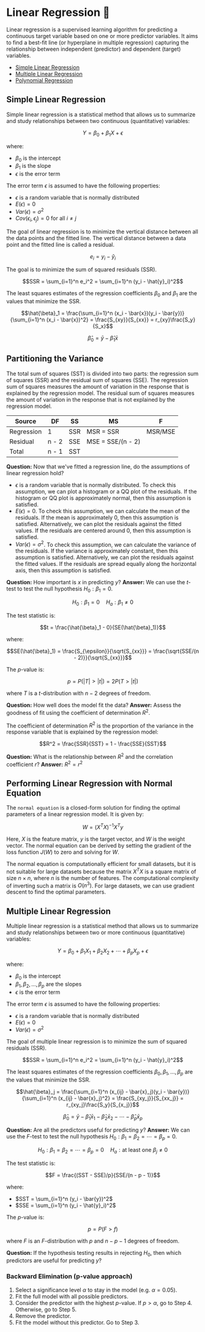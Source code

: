 # Linear Regression :leaves:
Linear regression is a supervised learning algorithm for predicting a continuous target variable based on one or more predictor variables. It aims to find a best-fit line (or hyperplane in multiple regression) capturing the relationship between independent (predictor) and dependent (target) variables.

- [Simple Linear Regression](#simple-linear-regression)
- [Multiple Linear Regression](#multiple-linear-regression)
- [Polynomial Regression](#polynomial-regression)

## Simple Linear Regression
Simple linear regression is a statistical method that allows us to summarize and study relationships between two continuous (quantitative) variables:

$$Y = \beta_0 + \beta_1X + \epsilon$$

where:
- $\beta_0$ is the intercept
- $\beta_1$ is the slope
- $\epsilon$ is the error term

The error term $\epsilon$ is assumed to have the following properties:
- $\epsilon$ is a random variable that is normally distributed
- $E(\epsilon) = 0$
- $Var(\epsilon) = \sigma^2$
- $Cov(\epsilon_i, \epsilon_j) = 0$ for all $i \neq j$

The goal of linear regression is to minimize the vertical distance between all the data points and the fitted line. The vertical distance between a data point and the fitted line is called a residual.

$$e_i = y_i - \hat{y}_i$$

The goal is to minimize the sum of squared residuals (SSR).

$$SSR = \sum_{i=1}^n e_i^2 = \sum_{i=1}^n (y_i - \hat{y}_i)^2$$

The least squares estimates of the regression coefficients $\beta_0$ and $\beta_1$ are the values that minimize the SSR.

$$\hat{\beta}_1 = \frac{\sum_{i=1}^n (x_i - \bar{x})(y_i - \bar{y})}{\sum_{i=1}^n (x_i - \bar{x})^2} = \frac{S_{xy}}{S_{xx}} = r_{xy}\frac{S_y}{S_x}$$

$$\hat{\beta}_0 = \bar{y} - \hat{\beta}_1\bar{x}$$

## Partitioning the Variance
The total sum of squares (SST) is divided into two parts: the regression sum of squares (SSR) and the residual sum of squares (SSE). The regression sum of squares measures the amount of variation in the response that is explained by the regression model. The residual sum of squares measures the amount of variation in the response that is not explained by the regression model.

| Source | DF | SS | MS | F |
| --- | --- | --- | --- | --- |
| Regression | 1 | SSR | MSR = SSR | MSR/MSE |
| Residual | n - 2 | SSE | MSE = SSE/(n - 2) | |
| Total | n - 1 | SST | | |

**Question:** Now that we've fitted a regression line, do the assumptions of linear regression hold?
- $\epsilon$ is a random variable that is normally distributed. To check this assumption, we can plot a histogram or a QQ plot of the residuals. If the histogram or QQ plot is approximately normal, then this assumption is satisfied.
- $E(\epsilon) = 0$. To check this assumption, we can calculate the mean of the residuals. If the mean is approximately 0, then this assumption is satisfied. Alternatively, we can plot the residuals against the fitted values. If the residuals are centered around 0, then this assumption is satisfied.
- $Var(\epsilon) = \sigma^2$. To check this assumption, we can calculate the variance of the residuals. If the variance is approximately constant, then this assumption is satisfied. Alternatively, we can plot the residuals against the fitted values. If the residuals are spread equally along the horizontal axis, then this assumption is satisfied.

**Question:** How important is $x$ in predicting $y$?
**Answer:** We can use the $t$-test to test the null hypothesis $H_0: \beta_1 = 0$.

$$H_0: \beta_1 = 0 \quad H_a: \beta_1 \neq 0$$

The test statistic is:

$$t = \frac{\hat{\beta}_1 - 0}{SE(\hat{\beta}_1)}$$

where:

$$SE(\hat{\beta}_1) = \frac{S_{\epsilon}}{\sqrt{S_{xx}}} = \frac{\sqrt{SSE/(n - 2)}}{\sqrt{S_{xx}}}$$

The $p$-value is:

$$p = P(|T| > |t|) = 2P(T > |t|)$$

where $T$ is a $t$-distribution with $n - 2$ degrees of freedom.

**Question:** How well does the model fit the data?
**Answer:** Assess the goodness of fit using the coefficient of determination $R^2$.

The coefficient of determination $R^2$ is the proportion of the variance in the response variable that is explained by the regression model:

$$R^2 = \frac{SSR}{SST} = 1 - \frac{SSE}{SST}$$

**Question:** What is the relationship between $R^2$ and the correlation coefficient $r$?
**Answer:** $R^2 = r^2$

## Performing Linear Regression with Normal Equation
The `normal equation` is a closed-form solution for finding the optimal parameters of a linear regression model. It is given by:

$$W = (X^T X)^{-1} X^T y$$

Here, $X$ is the feature matrix, $y$ is the target vector, and $W$ is the weight vector. The normal equation can be derived by setting the gradient of the loss function $J(W)$ to zero and solving for $W$.

The normal equation is computationally efficient for small datasets, but it is not suitable for large datasets because the matrix $X^T X$ is a square matrix of size $n \times n$, where $n$ is the number of features. The computational complexity of inverting such a matrix is $O(n^3)$. For large datasets, we can use gradient descent to find the optimal parameters.

## Multiple Linear Regression
Multiple linear regression is a statistical method that allows us to summarize and study relationships between two or more continuous (quantitative) variables:

$$Y = \beta_0 + \beta_1X_1 + \beta_2X_2 + \cdots + \beta_pX_p + \epsilon$$

where:
- $\beta_0$ is the intercept
- $\beta_1, \beta_2, \ldots, \beta_p$ are the slopes
- $\epsilon$ is the error term

The error term $\epsilon$ is assumed to have the following properties:
- $\epsilon$ is a random variable that is normally distributed
- $E(\epsilon) = 0$
- $Var(\epsilon) = \sigma^2$

The goal of multiple linear regression is to minimize the sum of squared residuals (SSR).

$$SSR = \sum_{i=1}^n e_i^2 = \sum_{i=1}^n (y_i - \hat{y}_i)^2$$

The least squares estimates of the regression coefficients $\beta_0, \beta_1, \ldots, \beta_p$ are the values that minimize the SSR.

$$\hat{\beta}_j = \frac{\sum_{i=1}^n (x_{ij} - \bar{x}_j)(y_i - \bar{y})}{\sum_{i=1}^n (x_{ij} - \bar{x}_j)^2} = \frac{S_{xy_j}}{S_{xx_j}} = r_{xy_j}\frac{S_y}{S_{x_j}}$$

$$\hat{\beta}_0 = \bar{y} - \hat{\beta}_1\bar{x}_1 - \hat{\beta}_2\bar{x}_2 - \cdots - \hat{\beta}_p\bar{x}_p$$

**Question:** Are all the predictors useful for predicting $y$?
**Answer:** We can use the $F$-test to test the null hypothesis $H_0: \beta_1 = \beta_2 = \cdots = \beta_p = 0$.

$$H_0: \beta_1 = \beta_2 = \cdots = \beta_p = 0 \quad H_a: \text{at least one } \beta_j \neq 0$$

The test statistic is:

$$F = \frac{(SST - SSE)/p}{SSE/(n - p - 1)}$$

where:
- $SST = \sum_{i=1}^n (y_i - \bar{y})^2$
- $SSE = \sum_{i=1}^n (y_i - \hat{y}_i)^2$

The $p$-value is:

$$p = P(F > f)$$

where $F$ is an $F$-distribution with $p$ and $n - p - 1$ degrees of freedom.

**Question:** If the hypothesis testing results in rejecting $H_0$, then which predictors are useful for predicting $y$?

### Backward Elimination (p-value approach)
1. Select a significance level $\alpha$ to stay in the model (e.g. $\alpha = 0.05$).
2. Fit the full model with all possible predictors.
3. Consider the predictor with the highest $p$-value. If $p > \alpha$, go to Step 4. Otherwise, go to Step 5.
4. Remove the predictor.
5. Fit the model without this predictor. Go to Step 3.